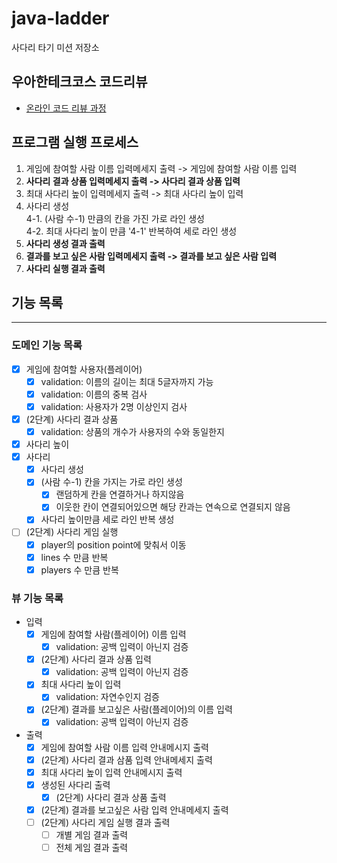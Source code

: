 # java-ladder

사다리 타기 미션 저장소

## 우아한테크코스 코드리뷰

- [온라인 코드 리뷰 과정](https://github.com/woowacourse/woowacourse-docs/blob/master/maincourse/README.md)

## 프로그램 실행 프로세스

1. 게임에 참여할 사람 이름 입력메세지 출력 -> 게임에 참여할 사람 이름 입력
2. **사다리 결과 상품 입력메세지 출력 -> 사다리 결과 상품 입력** 
3. 최대 사다리 높이 입력메세지 출력 -> 최대 사다리 높이 입력 
4. 사다리 생성<br>
   4-1. (사람 수-1) 만큼의 칸을 가진 가로 라인 생성<br>
   4-2. 최대 사다리 높이 만큼 '4-1' 반복하여 세로 라인 생성
5. **사다리 생성 결과 출력** 
6. **결과를 보고 싶은 사람 입력메세지 출력 -> 결과를 보고 싶은 사람 입력**
7. **사다리 실행 결과 출력**

## 기능 목록

---

### 도메인 기능 목록

- [x] 게임에 참여할 사용자(플레이어)
  - [x] validation: 이름의 길이는 최대 5글자까지 가능
  - [x] validation: 이름의 중복 검사
  - [x] validation: 사용자가 2명 이상인지 검사
- [x] (2단계) 사다리 결과 상품
  - [x] validation: 상품의 개수가 사용자의 수와 동일한지
- [x] 사다리 높이
- [x] 사다리
  - [x] 사다리 생성
  - [x] (사람 수-1) 칸을 가지는 가로 라인 생성
    - [x] 랜덤하게 칸을 연결하거나 하지않음
    - [x] 이웃한 칸이 연결되어있으면 해당 칸과는 연속으로 연결되지 않음
  - [x] 사다리 높이만큼 세로 라인 반복 생성
- [ ] (2단계) 사다리 게임 실행
  - [x] player의 position point에 맞춰서 이동
  - [x] lines 수 만큼 반복
  - [x] players 수 만큼 반복

### 뷰 기능 목록

- 입력
  - [x] 게임에 참여할 사람(플레이어) 이름 입력
    - [x] validation: 공백 입력이 아닌지 검증
  - [x] (2단계) 사다리 결과 상품 입력
    - [x] validation: 공백 입력이 아닌지 검증
  - [x] 최대 사다리 높이 입력
    - [x] validation: 자연수인지 검증
  - [x] (2단계) 결과를 보고싶은 사람(플레이어)의 이름 입력
    - [x] validation: 공백 입력이 아닌지 검증

- 출력
  - [x] 게임에 참여할 사람 이름 입력 안내메시지 출력
  - [x] (2단계) 사다리 결과 삼품 입력 안내메세지 출력
  - [x] 최대 사다리 높이 입력 안내메시지 출력
  - [x] 생성된 사다리 출력
    - [x] (2단계) 사다리 결과 상품 출력
  - [x] (2단계) 결과를 보고싶은 사람 입력 안내메세지 출력
  - [ ] (2단계) 사다리 게임 실행 결과 출력
    - [ ] 개별 게임 결과 출력
    - [ ] 전체 게임 결과 출력
